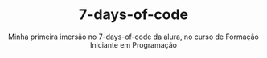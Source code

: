 <h1 align=center>7-days-of-code</h1>
<div align=center>Minha primeira imersão no 7-days-of-code da alura, no curso de Formação Iniciante em Programação</div>
